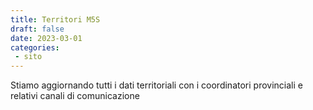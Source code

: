 ```yaml
---
title: Territori M5S
draft: false 
date: 2023-03-01
categories:
 - sito
---
```


Stiamo aggiornando tutti i dati territoriali con i coordinatori provinciali e relativi canali di comunicazione

